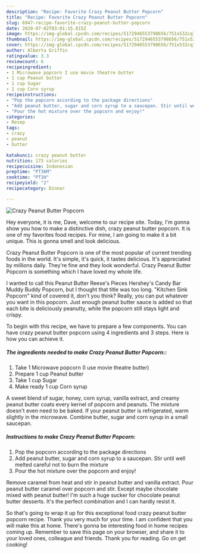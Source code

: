 ```yaml
---
description: "Recipe: Favorite Crazy Peanut Butter Popcorn"
title: "Recipe: Favorite Crazy Peanut Butter Popcorn"
slug: 6947-recipe-favorite-crazy-peanut-butter-popcorn
date: 2020-07-02T03:01:15.815Z
image: https://img-global.cpcdn.com/recipes/5172946553798656/751x532cq70/crazy-peanut-butter-popcorn-recipe-main-photo.jpg
thumbnail: https://img-global.cpcdn.com/recipes/5172946553798656/751x532cq70/crazy-peanut-butter-popcorn-recipe-main-photo.jpg
cover: https://img-global.cpcdn.com/recipes/5172946553798656/751x532cq70/crazy-peanut-butter-popcorn-recipe-main-photo.jpg
author: Alberta Griffin
ratingvalue: 3.3
reviewcount: 6
recipeingredient:
- 1 Microwave popcorn I use movie theatre butter
- 1 cup Peanut butter
- 1 cup Sugar
- 1 cup Corn syrup
recipeinstructions:
- "Pop the popcorn according to the package directions"
- "Add peanut butter, sugar and corn syrup to a saucepan. Stir until well melted careful not to burn the mixture"
- "Pour the hot mixture over the popcorn and enjoy!"
categories:
- Resep
tags:
- crazy
- peanut
- butter

katakunci: crazy peanut butter
nutrition: 173 calories
recipecuisine: Indonesian
preptime: "PT36M"
cooktime: "PT1H"
recipeyield: "2"
recipecategory: Dinner

---
```



![Crazy Peanut Butter Popcorn](https://img-global.cpcdn.com/recipes/5172946553798656/751x532cq70/crazy-peanut-butter-popcorn-recipe-main-photo.jpg)

Hey everyone, it is me, Dave, welcome to our recipe site. Today, I'm gonna show you how to make a distinctive dish, crazy peanut butter popcorn. It is one of my favorites food recipes. For mine, I am going to make it a bit unique. This is gonna smell and look delicious.

Crazy Peanut Butter Popcorn is one of the most popular of current trending foods in the world. It's simple, it's quick, it tastes delicious. It's appreciated by millions daily. They're fine and they look wonderful. Crazy Peanut Butter Popcorn is something which I have loved my whole life.

I wanted to call this Peanut Butter Reese&#39;s Pieces Hershey&#39;s Candy Bar Muddy Buddy Popcorn, but I thought that title was too long. &#34;Kitchen Sink Popcorn&#34; kind of covered it, don&#39;t you think? Really, you can put whatever you want in this popcorn. Just enough peanut butter sauce is added so that each bite is deliciously peanutty, while the popcorn still stays light and crispy.


To begin with this recipe, we have to prepare a few components. You can have crazy peanut butter popcorn using 4 ingredients and 3 steps. Here is how you can achieve it.

##### The ingredients needed to make Crazy Peanut Butter Popcorn::

1. Take 1 Microwave popcorn (I use movie theatre butter)
1. Prepare 1 cup Peanut butter
1. Take 1 cup Sugar
1. Make ready 1 cup Corn syrup


A sweet blend of sugar, honey, corn syrup, vanilla extract, and creamy peanut butter coats every kernel of popcorn and peanuts. The mixture doesn&#39;t even need to be baked. If your peanut butter is refrigerated, warm slightly in the microwave. Combine butter, sugar and corn syrup in a small saucepan. 

##### Instructions to make Crazy Peanut Butter Popcorn:

1. Pop the popcorn according to the package directions
1. Add peanut butter, sugar and corn syrup to a saucepan. Stir until well melted careful not to burn the mixture
1. Pour the hot mixture over the popcorn and enjoy!


Remove caramel from heat and stir in peanut butter and vanilla extract. Pour peanut butter caramel over popcorn and stir. Except maybe chocolate mixed with peanut butter! I&#39;m such a huge sucker for chocolate peanut butter desserts. It&#39;s the perfect combination and I can hardly resist it. 

So that's going to wrap it up for this exceptional food crazy peanut butter popcorn recipe. Thank you very much for your time. I am confident that you will make this at home. There's gonna be interesting food in home recipes coming up. Remember to save this page on your browser, and share it to your loved ones, colleague and friends. Thank you for reading. Go on get cooking!
